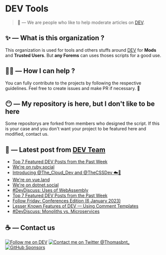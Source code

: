 # DEV Tools

> 🔧 — We are people who like to help moderate articles on [DEV](https://dev.to).

## ✨ — What is this organization ?

This organization is used for tools and others stuffs around [DEV](https://dev.to) for **Mods** and **Trusted Users**. But __any Forems__ can uses thoses scripts for a good use.


## 💪🏼 — How I can help ?

You can fully contribute to the projects by following the respective guidelines. Feel free to create issues and make PR if necessary. 🎉

## 😶 — My repository is here, but I don't like to be here

Some repositorys are forked from members who designed the script. If this is your case and you don't want your project to be featured here and modified, contact us.

## 📝 — Latest post from [DEV Team](https://dev.to/devteam)

<!-- BLOG-POST-LIST:START -->
- [Top 7 Featured DEV Posts from the Past Week](https://dev.to/devteam/top-7-featured-dev-posts-from-the-past-week-2dkd)
- [We&#39;re on ruby.social](https://dev.to/devteam/were-on-rubysocial-1m3n)
- [Introducing @The_Cloud_Dev and @TheCSSDev ☁️🎨](https://dev.to/devteam/introducing-theclouddev-and-thecssdev-3j7e)
- [We&#39;re on vue.land](https://dev.to/devteam/were-on-vueland-21d3)
- [We&#39;re on dotnet.social](https://dev.to/devteam/were-on-dotnetsocial-4c71)
- [#DevDiscuss: Uses of WebAssembly](https://dev.to/devteam/live-devdiscuss-uses-of-webassembly-516l)
- [Top 7 Featured DEV Posts from the Past Week](https://dev.to/devteam/top-7-featured-dev-posts-from-the-past-week-4ikf)
- [Follow Friday: Conferences Edition &lpar;6 January 2023&rpar;](https://dev.to/devteam/follow-friday-conferences-edition-6-january-2023-1b7f)
- [Lesser Known Features of DEV — Using Comment Templates](https://dev.to/devteam/lesser-known-features-of-dev-using-comment-templates-3jpe)
- [#DevDiscuss: Monoliths vs. Microservices](https://dev.to/devteam/devdiscuss-monoliths-vs-microservices-5942)
<!-- BLOG-POST-LIST:END -->


## ☕ — Contact us

[![Follow me on DEV](https://img.shields.io/badge/dev.to-%2308090A.svg?&style=for-the-badge&logo=dev.to&logoColor=white&alt=devto)](https://dev.to/thomasbnt)
[![Contact me on Twitter @Thomasbnt_](https://img.shields.io/badge/Contact%20me%20on%20Twitter-%231DA1F2.svg?&style=for-the-badge&logo=twitter&logoColor=white&alt=twitter)](https://twitter.com/messages/1142357270-1142357270?text=Hello,%20I%20contact%20you%20from%20devtotools%20&recipient_id=1142357270) [![GitHub Sponsors](https://img.shields.io/badge/Sponsor%20me-%23EA54AE.svg?&style=for-the-badge&logo=github-sponsors&logoColor=white)](https://github.com/sponsors/thomasbnt)


